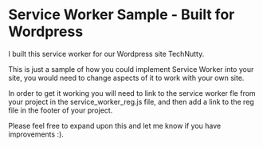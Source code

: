 # Service Worker Sample - Built for Wordpress
I built this service worker for our Wordpress site TechNutty.

This is just a sample of how you could implement Service Worker into your site, you would need to change aspects of it to work with your own site.

In order to get it working you will need to link to the service worker fle from your project in the service_worker_reg.js file, and then add a link to the reg file in the footer of your project.

Please feel free to expand upon this and let me know if you have improvements :).

